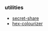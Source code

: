 ### utilities

- [secret-share](https://ciiqr.github.io/secret-share/)
- [hex-colourizer](https://ciiqr.github.io/hex-colourizer/)

